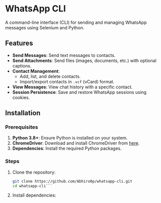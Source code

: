 # WhatsApp CLI

A command-line interface (CLI) for sending and managing WhatsApp messages using Selenium and Python.

## Features

- **Send Messages**: Send text messages to contacts.
- **Send Attachments**: Send files (images, documents, etc.) with optional captions.
- **Contact Management**:
  - Add, list, and delete contacts.
  - Import/export contacts in `.vcf` (vCard) format.
- **View Messages**: View chat history with a specific contact.
- **Session Persistence**: Save and restore WhatsApp sessions using cookies.

## Installation

### Prerequisites

1. **Python 3.8+**: Ensure Python is installed on your system.
2. **ChromeDriver**: Download and install ChromeDriver from [here](https://sites.google.com/chromium.org/driver/).
3. **Dependencies**: Install the required Python packages.

### Steps

1. Clone the repository:
   ```bash
   git clone https://github.com/Abhiro0p/whatsapp-cli.git
   cd whatsapp-cli```
2. Install dependencies:
   ``````
   

